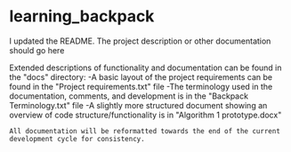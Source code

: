 # learning_backpack
 
I updated the README. The project description or other documentation should go here

Extended descriptions of functionality and documentation can be found in the "docs" directory:
    -A basic layout of the project requirements can be found in the "Project requirements.txt" file
    -The terminology used in the documentation, comments, and development is in the "Backpack Terminology.txt" file
    -A slightly more structured document showing an overview of code structure/functionality is in "Algorithm 1 prototype.docx"


    All documentation will be reformatted towards the end of the current development cycle for consistency.